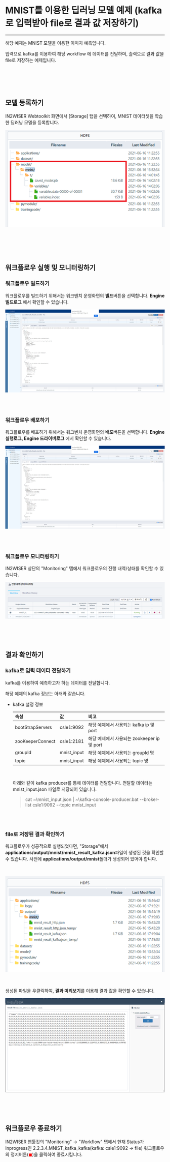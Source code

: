 # MNIST를 이용한 딥러닝 모델 예제 (kafka로 입력받아 file로 결과 값 저장하기) 
---

해당 예제는 MNIST 모델을 이용한 이미지 예측입니다. 

입력으로 kafka를 이용하여 해당 workflow 에 데이터를 전달하며, 출력으로 결과 값을 file로 저장하는 예제입니다.

<br/><br/>

<br/>


## 모델 등록하기 
IN2WISER Webtoolkit 화면에서 [Storage] 탭을 선택하여, MNIST 데이터셋을 학습한 딥러닝 모델을 등록합니다.

![모델등록하기](./images/2.2.3.1.register_model.png)

<br/><br/>

<br/>

## 워크플로우 실행 및 모니터링하기
<h3>워크플로우 빌드하기</h3>

워크플로우를 빌드하기 위해서는 워크벤치 운영화면의 <b>빌드</b>버튼을 선택합니다. <b>Engine 빌드로그</b> 에서 확인할 수 있습니다.

![워크플로우 빌드](.\images\2.2.3.4.workflow_build.png)

<br/><br/>

<h3>워크플로우 배포하기</h3>

워크플로우를 배포하기 위해서는 워크벤치 운영화면의 <b>배포</b>버튼을 선택합니다. <b>Engine 실행로그, Engine 드라이버로그</b> 에서 확인할 수 있습니다.

![워크플로우 배포](.\images\2.2.3.4.workflow_deploy.png)

<br/><br/>

<h3>워크플로우 모니터링하기</h3>

IN2WISER 상단의 "Monitoring" 탭에서 워크플로우의 진행 내역/상태를 확인할 수 있습니다.

![워크플로우 모니터링](.\images\2.2.3.4.monitoring_workflow.png)

<br/>

<br/>

<br/>

## 결과 확인하기
<h3> kafka로 입력 데이터 전달하기</h3>

kafka를 이용하여 예측하고자 하는 데이터를 전달합니다.

해당 예제의 kafka 정보는 아래와 같습니다.

* kafka 설정 정보

  | 속성             | 값          | 비고                                        |
  | ---------------- | ----------- | ------------------------------------------- |
  | bootStrapServers | csle1:9092  | 해당 예제에서 사용되는 kafka ip 및 port     |
  | zooKeeperConnect | csle1:2181  | 해당 예제에서 사용되는 zookeeper ip 및 port |
  | groupId          | mnist_input | 해당 예제에서 사용되는 groupId 명           |
  | topic            | mnist_input | 해당 예제에서 사용되는 topic 명             |

  <br/>
  
  아래와 같이 kafka producer를 통해 데이터를 전달합니다. 전달할 데이터는 mnist_input.json 파일로 저장되어 있습니다.
  
  > cat ~\mnist_input.json | ~\kafka-console-producer.bat --broker-list csle1:9092 --topic mnist_input

<br/>

<br/>

<h3>file로 저장된 결과 확인하기</h3>

워크플로우가 성공적으로 실행되었다면, "Storage"에서 <b>applications/output/mnist/mnist_result_kafka.json</b>파일이 생성된 것을 확인할 수 있습니다. 사전에 <b>applications/output/mnist</b>폴더가 생성되어 있어야 합니다.

<br/>



![storage 결과파일 확인하기](.\images\2.2.3.4.result_storage.png)



<br/>

생성된 파일을 우클릭하여, <b>결과 미리보기</b>를 이용해 결과 값을 확인할 수 있습니다.

![결과 미리보기](.\images\2.2.3.4.result_preview.png)



<br/>

<br/>

<br/>

## 워크플로우 종료하기
IN2WISER  웹툴킷의 "Monitoring" -> "Workflow" 탭에서 현재 Status가 Inprogress인 2.2.3.4.MNIST_kafka_kafka(kafka: csle1:9092 -> file) 워크플로우의 정지버튼(<span style="color:red">&#9724;</span>)을 클릭하여 종료시킵니다.

<br/>

<br/>

<br/>